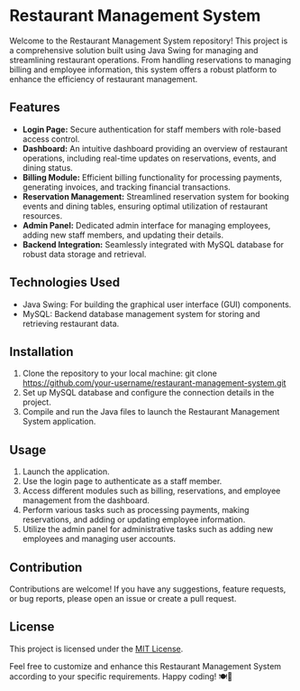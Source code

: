 # Restaurant Management System

Welcome to the Restaurant Management System repository! This project is a comprehensive solution built using Java Swing for managing and streamlining restaurant operations. From handling reservations to managing billing and employee information, this system offers a robust platform to enhance the efficiency of restaurant management.

## Features
- **Login Page:** Secure authentication for staff members with role-based access control.
- **Dashboard:** An intuitive dashboard providing an overview of restaurant operations, including real-time updates on reservations, events, and dining status.
- **Billing Module:** Efficient billing functionality for processing payments, generating invoices, and tracking financial transactions.
- **Reservation Management:** Streamlined reservation system for booking events and dining tables, ensuring optimal utilization of restaurant resources.
- **Admin Panel:** Dedicated admin interface for managing employees, adding new staff members, and updating their details.
- **Backend Integration:** Seamlessly integrated with MySQL database for robust data storage and retrieval.

## Technologies Used
- Java Swing: For building the graphical user interface (GUI) components.
- MySQL: Backend database management system for storing and retrieving restaurant data.

## Installation
1. Clone the repository to your local machine:
git clone https://github.com/your-username/restaurant-management-system.git
2. Set up MySQL database and configure the connection details in the project.
3. Compile and run the Java files to launch the Restaurant Management System application.

## Usage
1. Launch the application.
2. Use the login page to authenticate as a staff member.
3. Access different modules such as billing, reservations, and employee management from the dashboard.
4. Perform various tasks such as processing payments, making reservations, and adding or updating employee information.
5. Utilize the admin panel for administrative tasks such as adding new employees and managing user accounts.

## Contribution
Contributions are welcome! If you have any suggestions, feature requests, or bug reports, please open an issue or create a pull request.

## License
This project is licensed under the [MIT License](LICENSE).

Feel free to customize and enhance this Restaurant Management System according to your specific requirements. Happy coding! 🍽️🚀

